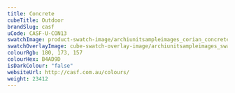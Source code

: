 ```yaml
---
title: Concrete
cubeTitle: Outdoor
brandSlug: casf
uCode: CASF-U-CON13
swatchImage: product-swatch-image/archiunitsampleimages_corian_concrete.jpg
swatchOverlayImage: cube-swatch-overlay-image/archiunitsampleimages_swatch-overlay_corian.png
colourRgb: 180, 173, 157
colourHex: B4AD9D
isDarkColour: "false"
websiteUrl: http://casf.com.au/colours/
weight: 23412
---
```

